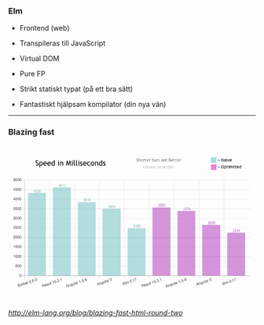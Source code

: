### Elm

- Frontend (web)

- Transpileras till JavaScript

- Virtual DOM

- Pure FP

- Strikt statiskt typat (på ett bra sätt)

- Fantastiskt hjälpsam kompilator (din nya vän)

---

### Blazing fast

![blazingfast](/img/blazingfast.png)

*http://elm-lang.org/blog/blazing-fast-html-round-two*
